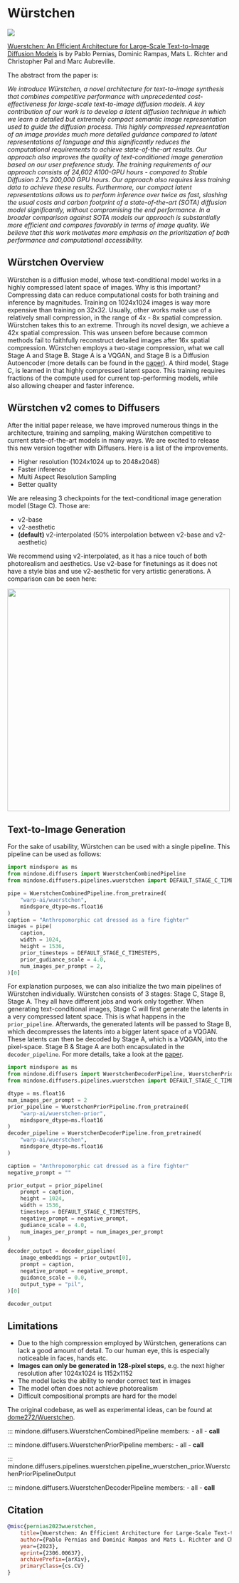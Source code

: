 <!--Copyright 2024 The HuggingFace Team. All rights reserved.

Licensed under the Apache License, Version 2.0 (the "License"); you may not use this file except in compliance with
the License. You may obtain a copy of the License at

http://www.apache.org/licenses/LICENSE-2.0

Unless required by applicable law or agreed to in writing, software distributed under the License is distributed on
an "AS IS" BASIS, WITHOUT WARRANTIES OR CONDITIONS OF ANY KIND, either express or implied. See the License for the
specific language governing permissions and limitations under the License.
-->

# Würstchen

<img src="https://github.com/dome272/Wuerstchen/assets/61938694/0617c863-165a-43ee-9303-2a17299a0cf9">

[Wuerstchen: An Efficient Architecture for Large-Scale Text-to-Image Diffusion Models](https://huggingface.co/papers/2306.00637) is by Pablo Pernias, Dominic Rampas, Mats L. Richter and Christopher Pal and Marc Aubreville.

The abstract from the paper is:

*We introduce Würstchen, a novel architecture for text-to-image synthesis that combines competitive performance with unprecedented cost-effectiveness for large-scale text-to-image diffusion models. A key contribution of our work is to develop a latent diffusion technique in which we learn a detailed but extremely compact semantic image representation used to guide the diffusion process. This highly compressed representation of an image provides much more detailed guidance compared to latent representations of language and this significantly reduces the computational requirements to achieve state-of-the-art results. Our approach also improves the quality of text-conditioned image generation based on our user preference study. The training requirements of our approach consists of 24,602 A100-GPU hours - compared to Stable Diffusion 2.1's 200,000 GPU hours. Our approach also requires less training data to achieve these results. Furthermore, our compact latent representations allows us to perform inference over twice as fast, slashing the usual costs and carbon footprint of a state-of-the-art (SOTA) diffusion model significantly, without compromising the end performance. In a broader comparison against SOTA models our approach is substantially more efficient and compares favorably in terms of image quality. We believe that this work motivates more emphasis on the prioritization of both performance and computational accessibility.*

## Würstchen Overview
Würstchen is a diffusion model, whose text-conditional model works in a highly compressed latent space of images. Why is this important? Compressing data can reduce computational costs for both training and inference by magnitudes. Training on 1024x1024 images is way more expensive than training on 32x32. Usually, other works make use of a relatively small compression, in the range of 4x - 8x spatial compression. Würstchen takes this to an extreme. Through its novel design, we achieve a 42x spatial compression. This was unseen before because common methods fail to faithfully reconstruct detailed images after 16x spatial compression. Würstchen employs a two-stage compression, what we call Stage A and Stage B. Stage A is a VQGAN, and Stage B is a Diffusion Autoencoder (more details can be found in the [paper](https://huggingface.co/papers/2306.00637)). A third model, Stage C, is learned in that highly compressed latent space. This training requires fractions of the compute used for current top-performing models, while also allowing cheaper and faster inference.

## Würstchen v2 comes to Diffusers

After the initial paper release, we have improved numerous things in the architecture, training and sampling, making Würstchen competitive to current state-of-the-art models in many ways. We are excited to release this new version together with Diffusers. Here is a list of the improvements.

- Higher resolution (1024x1024 up to 2048x2048)
- Faster inference
- Multi Aspect Resolution Sampling
- Better quality


We are releasing 3 checkpoints for the text-conditional image generation model (Stage C). Those are:

- v2-base
- v2-aesthetic
- **(default)** v2-interpolated (50% interpolation between v2-base and v2-aesthetic)

We recommend using v2-interpolated, as it has a nice touch of both photorealism and aesthetics. Use v2-base for finetunings as it does not have a style bias and use v2-aesthetic for very artistic generations.
A comparison can be seen here:

<img src="https://github.com/dome272/Wuerstchen/assets/61938694/2914830f-cbd3-461c-be64-d50734f4b49d" width=500>

## Text-to-Image Generation

For the sake of usability, Würstchen can be used with a single pipeline. This pipeline can be used as follows:

```python
import mindspore as ms
from mindone.diffusers import WuerstchenCombinedPipeline
from mindone.diffusers.pipelines.wuerstchen import DEFAULT_STAGE_C_TIMESTEPS

pipe = WuerstchenCombinedPipeline.from_pretrained(
    "warp-ai/wuerstchen",
    mindspore_dtype=ms.float16
)
caption = "Anthropomorphic cat dressed as a fire fighter"
images = pipe(
    caption,
    width = 1024,
    height = 1536,
    prior_timesteps = DEFAULT_STAGE_C_TIMESTEPS,
    prior_gudiance_scale = 4.0,
    num_images_per_prompt = 2,
)[0]
```

For explanation purposes, we can also initialize the two main pipelines of Würstchen individually. Würstchen consists of 3 stages: Stage C, Stage B, Stage A. They all have different jobs and work only together. When generating text-conditional images, Stage C will first generate the latents in a very compressed latent space. This is what happens in the `prior_pipeline`. Afterwards, the generated latents will be passed to Stage B, which decompresses the latents into a bigger latent space of a VQGAN. These latents can then be decoded by Stage A, which is a VQGAN, into the pixel-space. Stage B & Stage A are both encapsulated in the `decoder_pipeline`. For more details, take a look at the [paper](https://arxiv.org/abs/2306.00637).

```python
import mindspore as ms
from mindone.diffusers import WuerstchenDecoderPipeline, WuerstchenPriorPipeline
from mindone.diffusers.pipelines.wuerstchen import DEFAULT_STAGE_C_TIMESTEPS

dtype = ms.float16
num_images_per_prompt = 2
prior_pipeline = WuerstchenPriorPipeline.from_pretrained(
    "warp-ai/wuerstchen-prior",
    mindspore_dtype=ms.float16
)
decoder_pipeline = WuerstchenDecoderPipeline.from_pretrained(
    "warp-ai/wuerstchen",
    mindspore_dtype=ms.float16
)

caption = "Anthropomorphic cat dressed as a fire fighter"
negative_prompt = ""

prior_output = prior_pipeline(
    prompt = caption,
    height = 1024,
    width = 1536,
    timesteps = DEFAULT_STAGE_C_TIMESTEPS,
    negative_prompt = negative_prompt,
    gudiance_scale = 4.0,
    num_images_per_prompt = num_images_per_prompt
)

decoder_output = decoder_pipeline(
    image_embeddings = prior_output[0],
    prompt = caption,
    negative_prompt = negative_prompt,
    guidance_scale = 0.0,
    output_type = "pil",
)[0]

decoder_output
```

## Limitations

- Due to the high compression employed by Würstchen, generations can lack a good amount
of detail. To our human eye, this is especially noticeable in faces, hands etc.
- **Images can only be generated in 128-pixel steps**, e.g. the next higher resolution
after 1024x1024 is 1152x1152
- The model lacks the ability to render correct text in images
- The model often does not achieve photorealism
- Difficult compositional prompts are hard for the model

The original codebase, as well as experimental ideas, can be found at [dome272/Wuerstchen](https://github.com/dome272/Wuerstchen).


::: mindone.diffusers.WuerstchenCombinedPipeline
	members:
		- all
		- __call__

::: mindone.diffusers.WuerstchenPriorPipeline
	members:
		- all
		- __call__

::: mindone.diffusers.pipelines.wuerstchen.pipeline_wuerstchen_prior.WuerstchenPriorPipelineOutput

::: mindone.diffusers.WuerstchenDecoderPipeline
	members:
		- all
		- __call__

## Citation

```bibtex
@misc{pernias2023wuerstchen,
	title={Wuerstchen: An Efficient Architecture for Large-Scale Text-to-Image Diffusion Models},
	author={Pablo Pernias and Dominic Rampas and Mats L. Richter and Christopher J. Pal and Marc Aubreville},
	year={2023},
	eprint={2306.00637},
	archivePrefix={arXiv},
	primaryClass={cs.CV}
}
```
